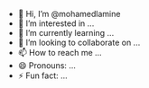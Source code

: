 - 👋 Hi, I’m @mohamedlamine
- 👀 I’m interested in ...
- 🌱 I’m currently learning ...
- 💞️ I’m looking to collaborate on ...
- 📫 How to reach me ...
- 😄 Pronouns: ...
- ⚡ Fun fact: ...

<!---
mohamedlamine-ghp/mohamedlamine-ghp is a ✨ special ✨ repository because its `README.md` (this file) appears on your GitHub profile.
You can click the Preview link to take a look at your changes.
--->
